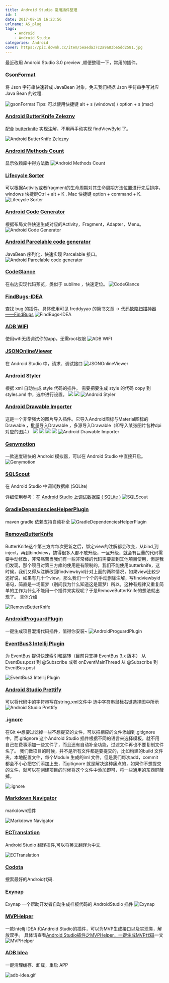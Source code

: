 ```yaml
---
title: Android Studio 常用插件整理
id: 1
date: 2017-08-19 16:23:56
urlname: AS_plug
tags: 
	- Android
	- Android Studio
categories: Android
cover: https://pic.downk.cc/item/5eaeda37c2a9a83be5dd2581.jpg
---
```

最近改用 Android Studio 3.0 preview ,顺便整理一下，常用的插件。

#### <span style="font-size: 12pt;">[GsonFormat](https://plugins.jetbrains.com/plugin/7654-gsonformat)</span>
 将 Json 字符串快速转成 JavaBean 对象，免去我们根据 Json 字符串手写对应 Java Bean 的过程.

![gsonFormat](https://plugins.jetbrains.com/files/7654/screenshot_15729.png)
Tips: 可以使用快捷键 alt + s (windows)  / option + s (mac) 

<!--more-->

#### <span style="font-size: 12pt;">[Android ButterKnife Zelezny](https://plugins.jetbrains.com/plugin/7369-android-butterknife-zelezny)</span>

配合 [butterknife](https://github.com/JakeWharton/butterknife) 实现注解，不用再手动实现 findViewById 了。

![Android ButterKnife Zelezny](https://plugins.jetbrains.com/files/7369/screenshot_14384.png)

#### <span style="font-size: 12pt;">[Android Methods Count](https://plugins.jetbrains.com/plugin/8076-android-methods-count)</span>

 显示依赖库中得方法数
![Android Methods Count](https://plugins.jetbrains.com/files/8076/screenshot_15509.png)

#### <span style="font-size: 12pt;">[Lifecycle Sorter](https://plugins.jetbrains.com/plugin/7742-lifecycle-sorter)

 可以根据Activity或者fragment的生命周期对其生命周期方法位置进行先后排序， windows 快捷键Ctrl + alt + K . Mac 快捷键 option + command + K.
![Lifecycle Sorter](https://plugins.jetbrains.com/files/7742/screenshot_15070.png)

#### <span style="font-size: 12pt;">[Android Code Generator](https://plugins.jetbrains.com/plugin/7595-android-code-generator)</span>

 根据布局文件快速生成对应的Activity，Fragment，Adapter，Menu。
![Android Code Generator](https://plugins.jetbrains.com/files/7595/screenshot_14834.png)

#### <span style="font-size: 12pt;">[Android Parcelable code generator](https://plugins.jetbrains.com/plugin/7332-android-parcelable-code-generator)</span>

 JavaBean 序列化，快速实现 Parcelable 接口。
![Android Parcelable code generator](https://segmentfault.com/image?src=http://img.blog.csdn.net/20160416104459926&objectId=1190000005092842&token=ab29ed79d41be9e42b3a3d2ed1ec3bef)

#### <span style="font-size: 12pt;">[CodeGlance](https://plugins.jetbrains.com/plugin/7275-codeglance)</span>

 在右边实现代码预览，类似于 sublime ，快速定位。
![CodeGlance](https://plugins.jetbrains.com/files/7275/screenshot_16821.png)

#### <span style="font-size: 12pt;">[FindBugs-IDEA](https://plugins.jetbrains.com/plugin/3847-findbugs-idea)</span>

 查找 bug 的插件。具体使用可见 freddyyao 的简书文章 -> [代码缺陷扫描神器——FindBugs](http://www.jianshu.com/p/bc27857c89e4)
![FindBugs-IDEA](https://plugins.jetbrains.com/files/3847/screenshot_2542.png)

#### <span style="font-size: 12pt;">[ADB WIFI](https://plugins.jetbrains.com/plugin/7856-adb-wifi)</span>

 使用wifi无线调试你的app，无需root权限
![ADB WIFI](https://plugins.jetbrains.com/files/7856/screenshot_15153.png)

#### <span style="font-size: 12pt;">[JSONOnlineViewer](https://plugins.jetbrains.com/plugin/7838-jsononlineviewer)</span>

 在 Android Studio 中，请求、调试接口
![JSONOnlineViewer](https://plugins.jetbrains.com/files/7838/screenshot_15113.png)

#### <span style="font-size: 12pt;">[Android Styler](https://plugins.jetbrains.com/plugin/7972-android-styler)</span>

 根据 xml 自动生成 style 代码的插件。 需要把要生成 style 的代码 copy 到 styles.xml 中，选中进行设置。
![](https://plugins.jetbrains.com/files/7972/screenshot_15340.png)
![](https://plugins.jetbrains.com/files/7972/screenshot_15339.png)
![Android Styler](https://plugins.jetbrains.com/files/7972/screenshot_15338.png)

#### <span style="font-size: 12pt;">[Android Drawable Importer](https://plugins.jetbrains.com/plugin/7658-android-drawable-importer)</span>

 这是一个非常强大的图片导入插件。它导入Android图标与Material图标的Drawable ，批量导入Drawable ，多源导入Drawable（即导入某张图片各种dpi对应的图片）
![](https://plugins.jetbrains.com/files/7658/screenshot_15533.png)
![](https://plugins.jetbrains.com/files/7658/screenshot_15532.png)
![](https://plugins.jetbrains.com/files/7658/screenshot_15534.png)
![](https://plugins.jetbrains.com/files/7658/screenshot_15536.png)
![Android Drawable Importer](https://plugins.jetbrains.com/files/7658/screenshot_15351.png)

#### <span style="font-size: 12pt;">[Genymotion](https://plugins.jetbrains.com/plugin/7269-genymotion)</span>

 一款速度较快的 Android 模拟器，可以在 Android Studio 中直接开启。
![Genymotion](https://plugins.jetbrains.com/files/7269/screenshot_14278.png)

#### <span style="font-size: 12pt;">[SQLScout](https://plugins.jetbrains.com/plugin/8322-sqlscout-sqlite-support-)</span>

 在 Android Studio 中调试数据库 (SQLite)

详细使用参考：[在 Android Studio 上调试数据库 ( SQLite )](https://juejin.im/post/58e0d781a0bb9f0069ec08d3)
![SQLScout](https://plugins.jetbrains.com/files/8322/screenshot_15823.png)

#### <span style="font-size: 12pt;">[GradleDependenciesHelperPlugin](https://github.com/ligi/GradleDependenciesHelperPlugin)</span>

 maven gradle 依赖支持自动补全
![GradleDependenciesHelperPlugin](http://upload-images.jianshu.io/upload_images/3303429-15b6eed60db1bbde?imageMogr2/auto-orient/strip%7CimageView2/2/w/1240)

#### <span style="font-size: 12pt;">[RemoveButterKnife](https://github.com/u3shadow/RemoveButterKnife)</span>

 ButterKnife这个第三方库每次更新之后，绑定view的注解都会改变，从bind,到inject，再到bindview，搞得很多人都不敢升级，一旦升级，就会有巨量的代码需要手动修改，非常痛苦当我们有一些非常棒的代码需要拿到其他项目使用，但是我们发现，那个项目对第三方库的使用是有限制的，我们不能使用butterknife，这时候，我们又得从注解改回findviewbyid针对上面的两种情况，如果view比较少还好说，如果有几十个view，那么我们一个个的手动删除注解，写findviewbyid语句，简直是一场噩梦（别问我为什么知道这是噩梦）所以，这种有规律又重复简单的工作为什么不能用一个插件来实现呢？于是RemoveButterKnife的想法就出现了。
[具体介绍](http://www.u3coding.com/2016/06/24/androidstudio-plugin-removebutterknife-di/)

![RemoveButterKnife](http://upload-images.jianshu.io/upload_images/3303429-43ff9b5a2e3a1405?imageMogr2/auto-orient/strip)

#### <span style="font-size: 12pt;">[AndroidProguardPlugin](https://github.com/zhonghanwen/AndroidProguardPlugin)</span>

 一键生成项目混淆代码插件，值得你安装~
![AndroidProguardPlugin](https://camo.githubusercontent.com/adef227c0dc014f53b6e2a46977ef9ff2ceeb5a4/687474703a2f2f3778726e6b6f2e636f6d312e7a302e676c622e636c6f7564646e2e636f6d2f616e64726f696470726f6775617264312e676966)

#### <span style="font-size: 12pt;">[EventBus3 Intellij Plugin](https://plugins.jetbrains.com/plugin/8603-eventbus3-intellij-plugin)</span>

 为 EventBus 提供快速索引和跳转（目前只支持 EventBus 3.x 版本）
从 EventBus.post 到 @Subscribe 或者 onEventMainThread
从 @Subscribe 到 EventBus.post

![EventBus3 Intellij Plugin](https://plugins.jetbrains.com/files/8603/screenshot_16147.png)

#### <span style="font-size: 12pt;">[Android Studio Prettify](https://plugins.jetbrains.com/plugin/7405)</span>

 可以将代码中的字符串写在string.xml文件中
选中字符串鼠标右键选择图中所示
![Android Studio Prettify](https://plugins.jetbrains.com/files/7405/screenshot_14418.png)

#### <span style="font-size: 12pt;">[.ignore](https://plugins.jetbrains.com/plugin/7495--ignore)</span>

 在Git 中想要过滤掉一些不想提交的文件，可以把相应的文件添加到.gitignore 中，而.gitignore 这个Android Studio 插件根据不同的语言来选择模板，就不用自己在费事添加一些文件了，而且还有自动补全功能，过滤文件再也不要复制文件名了。
我们做项目的时候，并不是所有文件都是要提交的，比如构建的build 文件夹，本地配置文件，每个Module 生成的iml 文件，但是我们每次add，commit 都会不小心把它们添加上去，而gitignore 就是解决这种痛点的，如果你不想提交的文件，就可以在创建项目的时候将这个文件中添加即可，将一些通用的东西屏蔽掉。

![.ignore](https://plugins.jetbrains.com/files/7495/screenshot_14959.png)

#### <span style="font-size: 12pt;">[Markdown Navigator](https://plugins.jetbrains.com/plugin/7896-markdown-navigator)</span>

 markdown插件

![Markdown Navigator](https://plugins.jetbrains.com/files/7896/screenshot_15818.png)

#### <span style="font-size: 12pt;">[ECTranslation](https://plugins.jetbrains.com/plugin/8469-ectranslation)</span>

 Android Studio 翻译插件,可以将英文翻译为中文.

![ECTranslation](https://github.com/Skykai521/ECTranslation/raw/master/img/translation_img.png)

#### <span style="font-size: 12pt;">[Codota](http://www.codota.com/)</span>

 搜索最好的Android代码.

#### <span style="font-size: 12pt;">[Exynap](https://plugins.jetbrains.com/plugin/8600-exynap)</span>

 Exynap 一个帮助开发者自动生成样板代码的 AndroidStudio 插件
![Exynap](https://plugins.jetbrains.com/files/8600/screenshot_16141.png)

#### <span style="font-size: 12pt;">[MVPHelper](https://plugins.jetbrains.com/plugin/8507-mvphelper)</span>

 一款Intellj IDEA 和Android Studio的插件，可以为MVP生成接口以及实现类，解放双手。
具体请查看[Android Studio插件之MVPHelper，一键生成MVP代码](http://androidwing.net/index.php/27)一文
![MVPHelper](https://github.com/githubwing/MVPHelper/raw/master/img/mvp_presenter.gif)

#### <span style="font-size: 12pt;">[ADB Idea](https://plugins.jetbrains.com/plugin/7380-adb-idea)</span>

 一键清理缓存、卸载，重启 APP

![adb-idea.gif](http://upload-images.jianshu.io/upload_images/3303429-2989b94e026cc0cd.gif?imageMogr2/auto-orient/strip)
<!--more-->